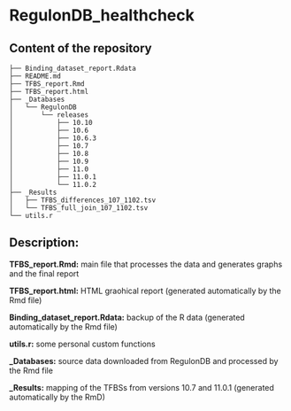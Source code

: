 # RegulonDB_healthcheck

## Content of the repository

```
├── Binding_dataset_report.Rdata
├── README.md
├── TFBS_report.Rmd
├── TFBS_report.html
├── _Databases
│   └── RegulonDB
│       └── releases
│           ├── 10.10
│           ├── 10.6
│           ├── 10.6.3
│           ├── 10.7
│           ├── 10.8
│           ├── 10.9
│           ├── 11.0
│           ├── 11.0.1
│           └── 11.0.2
├── _Results
│   ├── TFBS_differences_107_1102.tsv
│   └── TFBS_full_join_107_1102.tsv
└── utils.r
```

## Description:


**TFBS_report.Rmd:** main file that processes the data and generates graphs and the final report

**TFBS_report.html:** HTML graohical report (generated automatically by the Rmd file)

**Binding_dataset_report.Rdata:** backup of the R data (generated automatically by the Rmd file)

**utils.r:** some personal custom functions

**_Databases:** source data downloaded from RegulonDB and processed by the Rmd file

**_Results:** mapping of the TFBSs from versions 10.7 and 11.0.1 (generated automatically by the RmD)
